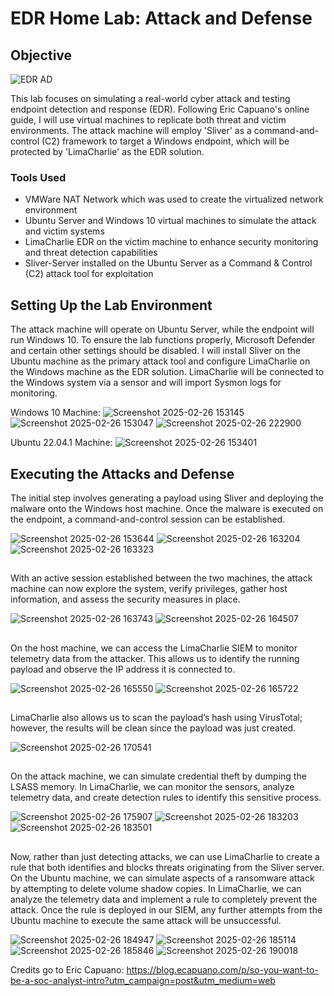 # EDR Home Lab: Attack and Defense

## Objective
![EDR AD](https://github.com/user-attachments/assets/6ba41b0a-836c-4620-83b2-5abb10bb25e7)


This lab focuses on simulating a real-world cyber attack and testing endpoint detection and response (EDR). Following Eric Capuano's online guide, I will use virtual machines to replicate both threat and victim environments. The attack machine will employ 'Sliver' as a command-and-control (C2) framework to target a Windows endpoint, which will be protected by 'LimaCharlie' as the EDR solution.

### Tools Used
- VMWare NAT Network which was used to create the virtualized network environment
- Ubuntu Server and Windows 10 virtual machines to simulate the attack and victim systems
- LimaCharlie EDR on the victim machine to enhance security monitoring and threat detection capabilities
- Sliver-Server installed on the Ubuntu Server as a Command & Control (C2) attack tool for exploitation

## Setting Up the Lab Environment
The attack machine will operate on Ubuntu Server, while the endpoint will run Windows 10. To ensure the lab functions properly, Microsoft Defender and certain other settings should be disabled. I will install Sliver on the Ubuntu machine as the primary attack tool and configure LimaCharlie on the Windows machine as the EDR solution. LimaCharlie will be connected to the Windows system via a sensor and will import Sysmon logs for monitoring.

Windows 10 Machine:
![Screenshot 2025-02-26 153145](https://github.com/user-attachments/assets/7487f87b-1ceb-40d3-aab3-d2e280fb45d7)
![Screenshot 2025-02-26 153047](https://github.com/user-attachments/assets/44bd0e1c-a73a-4e4a-9d43-32ad1cf3ed86)
![Screenshot 2025-02-26 222900](https://github.com/user-attachments/assets/54cc7fb8-e657-4934-a4a9-40d561a4eba7)

Ubuntu 22.04.1 Machine:
![Screenshot 2025-02-26 153401](https://github.com/user-attachments/assets/6c1bf824-b08f-414f-ad78-0a5e5b373a67)

## Executing the Attacks and Defense
The initial step involves generating a payload using Sliver and deploying the malware onto the Windows host machine. Once the malware is executed on the endpoint, a command-and-control session can be established.

![Screenshot 2025-02-26 153644](https://github.com/user-attachments/assets/41f0425c-6550-4e3a-94e2-cbb6d017f8a5)
![Screenshot 2025-02-26 163204](https://github.com/user-attachments/assets/b14a54e4-f075-4c1f-9574-6c32d35aef2e)
![Screenshot 2025-02-26 163323](https://github.com/user-attachments/assets/82dfb904-132f-4ddd-81b8-7d21c52794a8)

##
With an active session established between the two machines, the attack machine can now explore the system, verify privileges, gather host information, and assess the security measures in place.

![Screenshot 2025-02-26 163743](https://github.com/user-attachments/assets/f24444f6-ecff-4683-912b-293daddd9baa)
![Screenshot 2025-02-26 164507](https://github.com/user-attachments/assets/a839a91e-ab8e-4ac2-9e63-dee9e454db8e)

##
On the host machine, we can access the LimaCharlie SIEM to monitor telemetry data from the attacker. This allows us to identify the running payload and observe the IP address it is connected to.

![Screenshot 2025-02-26 165550](https://github.com/user-attachments/assets/00ecb088-b31e-4505-ae07-88500b85a26e)
![Screenshot 2025-02-26 165722](https://github.com/user-attachments/assets/8771cd25-ed1e-46bb-8375-b27e5ce1020f)

##
LimaCharlie also allows us to scan the payload’s hash using VirusTotal; however, the results will be clean since the payload was just created.

![Screenshot 2025-02-26 170541](https://github.com/user-attachments/assets/59486287-f89e-4359-86b4-ec9a6e03f6d0)

##
On the attack machine, we can simulate credential theft by dumping the LSASS memory. In LimaCharlie, we can monitor the sensors, analyze telemetry data, and create detection rules to identify this sensitive process.

![Screenshot 2025-02-26 175907](https://github.com/user-attachments/assets/ead3fef0-592d-4cd6-8f2c-fb75a45f8910)
![Screenshot 2025-02-26 183203](https://github.com/user-attachments/assets/158e14fb-038d-47f9-91b5-44cf39af41d4)
![Screenshot 2025-02-26 183501](https://github.com/user-attachments/assets/6482ce54-c632-4e57-b2e9-67172a10c9c2)

##
Now, rather than just detecting attacks, we can use LimaCharlie to create a rule that both identifies and blocks threats originating from the Sliver server. On the Ubuntu machine, we can simulate aspects of a ransomware attack by attempting to delete volume shadow copies. In LimaCharlie, we can analyze the telemetry data and implement a rule to completely prevent the attack. Once the rule is deployed in our SIEM, any further attempts from the Ubuntu machine to execute the same attack will be unsuccessful.

![Screenshot 2025-02-26 184947](https://github.com/user-attachments/assets/5515cac7-729e-48f8-8593-164e5cb03b83)
![Screenshot 2025-02-26 185114](https://github.com/user-attachments/assets/624a8ba7-30f2-4a37-b62b-b57c286aa55d)
![Screenshot 2025-02-26 185846](https://github.com/user-attachments/assets/f98b41bc-f92e-4ee8-b335-0664d26097f0)
![Screenshot 2025-02-26 190018](https://github.com/user-attachments/assets/5052adff-e260-48e4-acce-9e4d3287ec05)

Credits go to Eric Capuano: <https://blog.ecapuano.com/p/so-you-want-to-be-a-soc-analyst-intro?utm_campaign=post&utm_medium=web>


